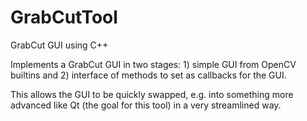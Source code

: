 # GrabCutTool

GrabCut GUI using C++

Implements a GrabCut GUI in two stages: 1) simple GUI from OpenCV builtins and 2) interface of methods to set as callbacks for the GUI.

This allows the GUI to be quickly swapped, e.g. into something more advanced like Qt (the goal for this tool) in a very streamlined way. 
